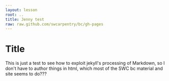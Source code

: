 ```yaml
---
layout: lesson
root: ..
title: Jenny test
raw: raw.github.com/swcarpentry/bc/gh-pages
---
```


Title
========================================================

This is just a test to see how to exploit jekyll's processing of Markdown, so I don't have to author things in html, which most of the SWC bc material and site seems to do???